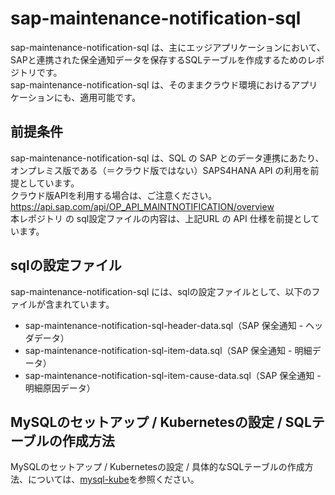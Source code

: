 # sap-maintenance-notification-sql

sap-maintenance-notification-sql は、主にエッジアプリケーションにおいて、SAPと連携された保全通知データを保存するSQLテーブルを作成するためのレポジトリです。  
sap-maintenance-notification-sql は、そのままクラウド環境におけるアプリケーションにも、適用可能です。  

## 前提条件  
sap-maintenance-notification-sql は、SQL の SAP とのデータ連携にあたり、オンプレミス版である（＝クラウド版ではない）SAPS4HANA API の利用を前提としています。  
クラウド版APIを利用する場合は、ご注意ください。  
https://api.sap.com/api/OP_API_MAINTNOTIFICATION/overview  
本レポジトリ の sql設定ファイルの内容は、上記URL の API 仕様を前提としています。  

## sqlの設定ファイル

sap-maintenance-notification-sql には、sqlの設定ファイルとして、以下のファイルが含まれています。  

* sap-maintenance-notification-sql-header-data.sql（SAP 保全通知 - ヘッダデータ）
* sap-maintenance-notification-sql-item-data.sql（SAP 保全通知 - 明細データ）
* sap-maintenance-notification-sql-item-cause-data.sql（SAP 保全通知 - 明細原因データ）  

## MySQLのセットアップ / Kubernetesの設定 / SQLテーブルの作成方法  

MySQLのセットアップ / Kubernetesの設定 / 具体的なSQLテーブルの作成方法、については、[mysql-kube](https://github.com/latonaio/mysql-kube)を参照ください。  